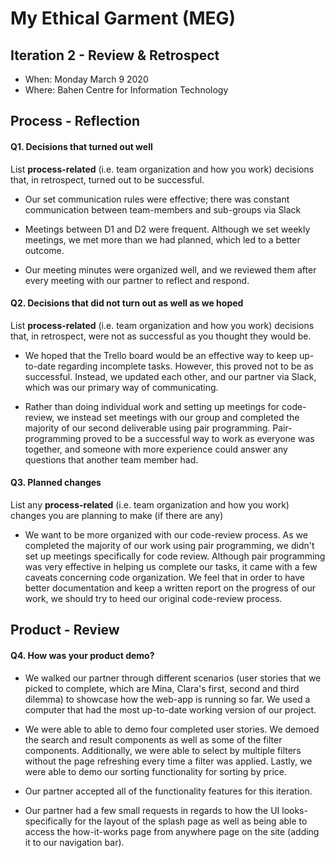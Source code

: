 # My Ethical Garment (MEG)

## Iteration 2 - Review & Retrospect

 * When: Monday March 9 2020
 * Where: Bahen Centre for Information Technology

## Process - Reflection

#### Q1. Decisions that turned out well

List **process-related** (i.e. team organization and how you work) decisions that, in retrospect, turned out to be successful.

 * Our set communication rules were  effective; there was constant communication between team-members and sub-groups via Slack

 * Meetings between D1 and D2 were frequent. Although we set weekly meetings, we met more than we had planned, which led to a better outcome.

* Our meeting minutes were organized well, and we reviewed them after every meeting with our partner to reflect and respond.


#### Q2. Decisions that did not turn out as well as we hoped

List **process-related** (i.e. team organization and how you work) decisions that, in retrospect, were not as successful as you thought they would be.

 * We hoped that the Trello board would be an effective way to keep up-to-date regarding incomplete tasks. However, this proved not to be as successful. Instead, we updated each other, and our partner via Slack, which was our primary way of communicating.

 * Rather than doing individual work and setting up meetings for code-review, we instead set meetings with our group and completed the majority of our second deliverable using pair programming. Pair-programming proved to be a successful way to work as everyone was together, and someone with more experience could answer any questions that another team member had.


#### Q3. Planned changes

List any **process-related** (i.e. team organization and how you work) changes you are planning to make (if there are any)

 * We want to be more organized with our code-review process. As we completed the majority of our work using pair programming, we didn't set up meetings specifically for code review.  Although pair programming was very effective in helping us complete our tasks, it came with a few caveats concerning code organization. We feel that in order to have better documentation and keep a written report on the progress of our work, we should try to heed our original code-review process. 


## Product - Review

#### Q4. How was your product demo?
 * We walked our partner through different scenarios (user stories that we picked to complete, which are Mina, Clara's first, second and third dilemma) to showcase how the web-app is running so far. We used a computer that had the most up-to-date working version of our project.

 * We were able to able to demo four completed user stories. We demoed the search and result components as well as some of the filter components. Additionally, we were able to select by multiple filters without the page refreshing every time a filter was applied. Lastly, we were able to demo our sorting functionality for sorting by price. 

 * Our partner accepted all of the functionality features for this iteration.

 * Our partner had a few small requests in regards to how the UI looks- specifically for the layout of the splash page as well as being able to access the how-it-works page from anywhere page on the site (adding it to our navigation bar).

